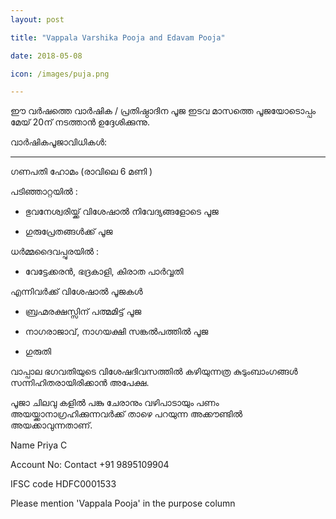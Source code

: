 ```yaml
---
layout: post

title: "Vappala Varshika Pooja and Edavam Pooja"

date: 2018-05-08

icon: /images/puja.png

---
```


ഈ വർഷത്തെ വാർഷിക / പ്രതിഷ്ഠാദിന പൂജ ഇടവ മാസത്തെ പൂജയോടൊപ്പം മേയ് 20ന് നടത്താൻ ഉദ്ദേശിക്കുന്നു.

വാർഷികപൂജാവിധികൾ:

-------------------------------------------

ഗണപതി ഹോമം (രാവിലെ 6 മണി )

പടിഞ്ഞാറ്റയിൽ :

- ഭുവനേശ്വരിയ്ക്ക് വിശേഷാൽ നിവേദ്യങ്ങളോടെ പൂജ

- ഗുരുപ്രേതങ്ങൾക്ക് പൂജ

ധർമ്മദൈവപ്പുരയിൽ :

- വേട്ടേക്കരൻ, ഭദ്രകാളി, കിരാത പാർവ്വതി

എന്നിവർക്ക് വിശേഷാൽ പൂജകൾ

- ബ്രഹ്മരക്ഷസ്സിന് പത്മമിട്ട് പൂജ

- നാഗരാജാവ്, നാഗയക്ഷി സങ്കൽപത്തിൽ പൂജ

- ഗുരുതി

വാപ്പാല ഭഗവതിയുടെ വിശേഷദിവസത്തിൽ കഴിയുന്നത്ര കുടുംബാംഗങ്ങൾ സന്നിഹിതരായിരിക്കാൻ അപേക്ഷ.

പൂജാ ചിലവു കളിൽ പങ്കു ചേരാനും വഴിപാടായും പണം അയയ്ക്കാനാഗ്രഹിക്കുന്നവർക്ക് താഴെ പറയുന്ന അക്കൗണ്ടിൽ അയക്കാവുന്നതാണ്.

Name Priya C

Account No: Contact +91 9895109904 

IFSC code HDFC0001533

Please mention 'Vappala Pooja' in the purpose column
